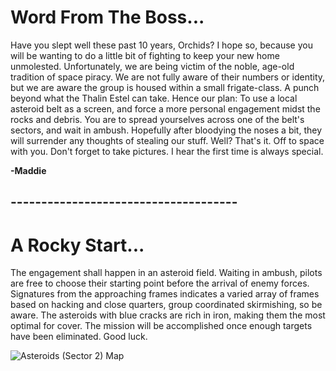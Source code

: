 # Word From The Boss...

Have you slept well these past 10 years, Orchids? I hope so, because you will be wanting to do a little bit of fighting to keep your new home unmolested. Unfortunately, we are being victim of the noble, age-old tradition of space piracy. We are not fully aware of their numbers or identity, but we are aware the group is housed within a small frigate-class. A punch beyond what the Thalin Estel can take. Hence our plan: To use a local asteroid belt as a screen, and force a more personal engagement midst the rocks and debris. You are to spread yourselves across one of the belt's sectors, and wait in ambush. Hopefully after bloodying the noses a bit, they will surrender any thoughts of stealing our stuff. Well? That's it. Off to space with you. Don't forget to take pictures. I hear the first time is always special.

**-Maddie**

## -------------------------------------
# A Rocky Start...

The engagement shall happen in an asteroid field. Waiting in ambush, pilots are free to choose their starting point before the arrival of enemy forces. Signatures from the approaching frames indicates a varied array of frames based on hacking and close quarters, group coordinated skirmishing, so be aware. The asteroids with blue cracks are rich in iron, making them the most optimal for cover. The mission will be accomplished once enough targets have been eliminated. Good luck.

![**Asteroids (Sector 2) Map**](https://i.imgur.com/qQj8dSA.png)

